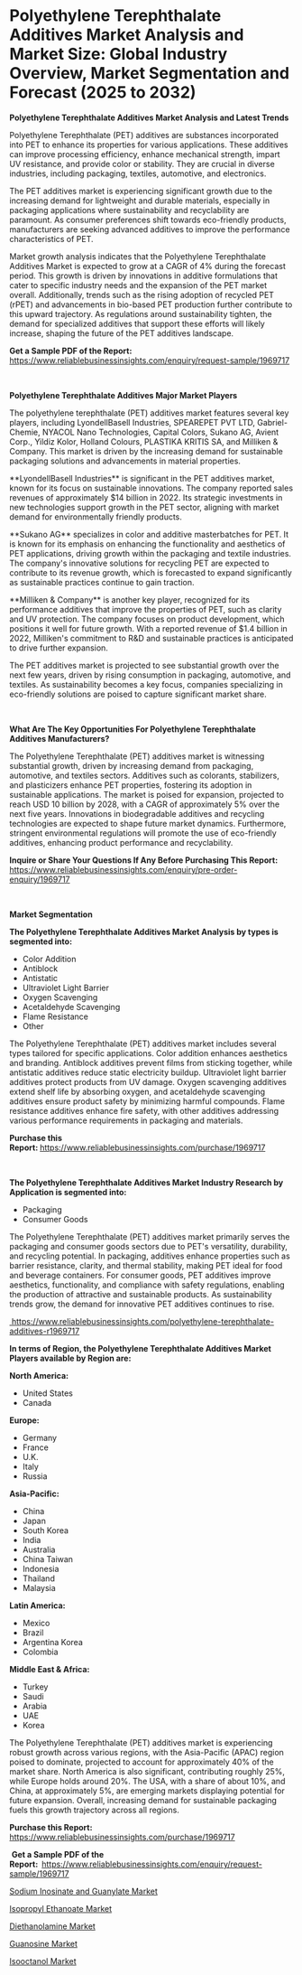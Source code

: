 <p><h1>Polyethylene Terephthalate Additives Market Analysis and Market Size: Global Industry Overview, Market Segmentation and Forecast (2025 to 2032)</h1></p><p><strong>Polyethylene Terephthalate Additives Market Analysis and Latest Trends</strong></p>
<p><p>Polyethylene Terephthalate (PET) additives are substances incorporated into PET to enhance its properties for various applications. These additives can improve processing efficiency, enhance mechanical strength, impart UV resistance, and provide color or stability. They are crucial in diverse industries, including packaging, textiles, automotive, and electronics.</p><p>The PET additives market is experiencing significant growth due to the increasing demand for lightweight and durable materials, especially in packaging applications where sustainability and recyclability are paramount. As consumer preferences shift towards eco-friendly products, manufacturers are seeking advanced additives to improve the performance characteristics of PET.</p><p>Market growth analysis indicates that the Polyethylene Terephthalate Additives Market is expected to grow at a CAGR of 4% during the forecast period. This growth is driven by innovations in additive formulations that cater to specific industry needs and the expansion of the PET market overall. Additionally, trends such as the rising adoption of recycled PET (rPET) and advancements in bio-based PET production further contribute to this upward trajectory. As regulations around sustainability tighten, the demand for specialized additives that support these efforts will likely increase, shaping the future of the PET additives landscape.</p></p>
<p><strong>Get a Sample PDF of the Report:&nbsp;</strong> <a href="https://www.reliablebusinessinsights.com/enquiry/request-sample/1969717?utm_campaign=1121&utm_medium=2&utm_source=Github&utm_content=ia&utm_term=01042025&utm_id=polyethylene-terephthalate-additives">https://www.reliablebusinessinsights.com/enquiry/request-sample/1969717</a></p>
<p>&nbsp;</p>
<p><strong>Polyethylene Terephthalate Additives Major Market Players</strong></p>
<p><p>The polyethylene terephthalate (PET) additives market features several key players, including LyondellBasell Industries, SPEAREPET PVT LTD, Gabriel-Chemie, NYACOL Nano Technologies, Capital Colors, Sukano AG, Avient Corp., Yildiz Kolor, Holland Colours, PLASTIKA KRITIS SA, and Milliken & Company. This market is driven by the increasing demand for sustainable packaging solutions and advancements in material properties.</p><p>**LyondellBasell Industries** is significant in the PET additives market, known for its focus on sustainable innovations. The company reported sales revenues of approximately $14 billion in 2022. Its strategic investments in new technologies support growth in the PET sector, aligning with market demand for environmentally friendly products.</p><p>**Sukano AG** specializes in color and additive masterbatches for PET. It is known for its emphasis on enhancing the functionality and aesthetics of PET applications, driving growth within the packaging and textile industries. The company's innovative solutions for recycling PET are expected to contribute to its revenue growth, which is forecasted to expand significantly as sustainable practices continue to gain traction.</p><p>**Milliken & Company** is another key player, recognized for its performance additives that improve the properties of PET, such as clarity and UV protection. The company focuses on product development, which positions it well for future growth. With a reported revenue of $1.4 billion in 2022, Milliken's commitment to R&D and sustainable practices is anticipated to drive further expansion.</p><p>The PET additives market is projected to see substantial growth over the next few years, driven by rising consumption in packaging, automotive, and textiles. As sustainability becomes a key focus, companies specializing in eco-friendly solutions are poised to capture significant market share.</p></p>
<p>&nbsp;</p>
<p><strong>What Are The Key Opportunities For Polyethylene Terephthalate Additives Manufacturers?</strong></p>
<p><p>The Polyethylene Terephthalate (PET) additives market is witnessing substantial growth, driven by increasing demand from packaging, automotive, and textiles sectors. Additives such as colorants, stabilizers, and plasticizers enhance PET properties, fostering its adoption in sustainable applications. The market is poised for expansion, projected to reach USD 10 billion by 2028, with a CAGR of approximately 5% over the next five years. Innovations in biodegradable additives and recycling technologies are expected to shape future market dynamics. Furthermore, stringent environmental regulations will promote the use of eco-friendly additives, enhancing product performance and recyclability.</p></p>
<p><strong>Inquire or Share Your Questions If Any Before Purchasing This Report:</strong> <a href="https://www.reliablebusinessinsights.com/enquiry/pre-order-enquiry/1969717?utm_campaign=1121&utm_medium=2&utm_source=Github&utm_content=ia&utm_term=01042025&utm_id=polyethylene-terephthalate-additives">https://www.reliablebusinessinsights.com/enquiry/pre-order-enquiry/1969717</a></p>
<p>&nbsp;</p>
<p><strong>Market Segmentation</strong></p>
<p><strong>The Polyethylene Terephthalate Additives Market Analysis by types is segmented into:</strong></p>
<p><ul><li>Color Addition</li><li>Antiblock</li><li>Antistatic</li><li>Ultraviolet Light Barrier</li><li>Oxygen Scavenging</li><li>Acetaldehyde Scavenging</li><li>Flame Resistance</li><li>Other</li></ul></p>
<p><p>The Polyethylene Terephthalate (PET) additives market includes several types tailored for specific applications. Color addition enhances aesthetics and branding. Antiblock additives prevent films from sticking together, while antistatic additives reduce static electricity buildup. Ultraviolet light barrier additives protect products from UV damage. Oxygen scavenging additives extend shelf life by absorbing oxygen, and acetaldehyde scavenging additives ensure product safety by minimizing harmful compounds. Flame resistance additives enhance fire safety, with other additives addressing various performance requirements in packaging and materials.</p></p>
<p><strong>Purchase this Report:&nbsp;</strong><a href="https://www.reliablebusinessinsights.com/purchase/1969717?utm_campaign=1121&utm_medium=2&utm_source=Github&utm_content=ia&utm_term=01042025&utm_id=polyethylene-terephthalate-additives">https://www.reliablebusinessinsights.com/purchase/1969717</a></p>
<p>&nbsp;</p>
<p><strong>The Polyethylene Terephthalate Additives Market Industry Research by Application is segmented into:</strong></p>
<p><ul><li>Packaging</li><li>Consumer Goods</li></ul></p>
<p><p>The Polyethylene Terephthalate (PET) additives market primarily serves the packaging and consumer goods sectors due to PET's versatility, durability, and recycling potential. In packaging, additives enhance properties such as barrier resistance, clarity, and thermal stability, making PET ideal for food and beverage containers. For consumer goods, PET additives improve aesthetics, functionality, and compliance with safety regulations, enabling the production of attractive and sustainable products. As sustainability trends grow, the demand for innovative PET additives continues to rise.</p></p>
<p><a href="https://www.reliablebusinessinsights.com/polyethylene-terephthalate-additives-r1969717?utm_campaign=1121&utm_medium=2&utm_source=Github&utm_content=ia&utm_term=01042025&utm_id=polyethylene-terephthalate-additives">&nbsp;https://www.reliablebusinessinsights.com/polyethylene-terephthalate-additives-r1969717</a></p>
<p><strong>In terms of Region, the Polyethylene Terephthalate Additives Market Players available by Region are:</strong></p>
<p>
    <p> <strong> North America: </strong>
        <ul>
            <li>United States</li>
            <li>Canada</li>
        </ul>
        </p> 
    <p> <strong> Europe: </strong>
        <ul>
            <li>Germany</li>
            <li>France</li>
            <li>U.K.</li>
            <li>Italy</li>
            <li>Russia</li>
        </ul>
        </p> 
    <p> <strong> Asia-Pacific: </strong>
        <ul>
            <li>China</li>
            <li>Japan</li>
            <li>South Korea</li>
            <li>India</li>
            <li>Australia</li>
            <li>China Taiwan</li>
            <li>Indonesia</li>
            <li>Thailand</li>
            <li>Malaysia</li>
        </ul>
        </p> 
    <p> <strong> Latin America: </strong>
        <ul>
            <li>Mexico</li>
            <li>Brazil</li>
            <li>Argentina Korea</li>
            <li>Colombia</li>
        </ul>
        </p> 
    <p> <strong> Middle East & Africa: </strong>
        <ul>
            <li>Turkey</li>
            <li>Saudi</li>
            <li>Arabia</li>
            <li>UAE</li>
            <li>Korea</li>
        </ul>
    </p>
    </p>
<p><p>The Polyethylene Terephthalate (PET) additives market is experiencing robust growth across various regions, with the Asia-Pacific (APAC) region poised to dominate, projected to account for approximately 40% of the market share. North America is also significant, contributing roughly 25%, while Europe holds around 20%. The USA, with a share of about 10%, and China, at approximately 5%, are emerging markets displaying potential for future expansion. Overall, increasing demand for sustainable packaging fuels this growth trajectory across all regions.</p></p>
<p><strong>Purchase this Report: </strong><a href="https://www.reliablebusinessinsights.com/purchase/1969717?utm_campaign=1121&utm_medium=2&utm_source=Github&utm_content=ia&utm_term=01042025&utm_id=polyethylene-terephthalate-additives">https://www.reliablebusinessinsights.com/purchase/1969717</a></p>
<p>&nbsp;<strong>Get a Sample PDF of the Report:&nbsp;&nbsp;</strong><a href="https://www.reliablebusinessinsights.com/enquiry/request-sample/1969717?utm_campaign=1121&utm_medium=2&utm_source=Github&utm_content=ia&utm_term=01042025&utm_id=polyethylene-terephthalate-additives">https://www.reliablebusinessinsights.com/enquiry/request-sample/1969717</a></p>
<p><strong></strong></p>
<p><p><a href="https://github.com/dumanelina6v/Market-Research-Report-List-1/blob/main/sodium-inosinate-and-guanylate-market.md?utm_campaign=1121&utm_medium=2&utm_source=Github&utm_content=ia&utm_term=01042025&utm_id=polyethylene-terephthalate-additives">Sodium Inosinate and Guanylate Market</a></p><p><a href="https://github.com/maaniwilka9y/Market-Research-Report-List-1/blob/main/isopropyl-ethanoate-market.md?utm_campaign=1121&utm_medium=2&utm_source=Github&utm_content=ia&utm_term=01042025&utm_id=polyethylene-terephthalate-additives">Isopropyl Ethanoate Market</a></p><p><a href="https://github.com/waldarolka1j/Market-Research-Report-List-1/blob/main/diethanolamine-market.md?utm_campaign=1121&utm_medium=2&utm_source=Github&utm_content=ia&utm_term=01042025&utm_id=polyethylene-terephthalate-additives">Diethanolamine Market</a></p><p><a href="https://github.com/dekamrapinq1/Market-Research-Report-List-1/blob/main/guanosine-market.md?utm_campaign=1121&utm_medium=2&utm_source=Github&utm_content=ia&utm_term=01042025&utm_id=polyethylene-terephthalate-additives">Guanosine Market</a></p><p><a href="https://github.com/spineamosa0e/Market-Research-Report-List-1/blob/main/isooctanol-market.md?utm_campaign=1121&utm_medium=2&utm_source=Github&utm_content=ia&utm_term=01042025&utm_id=polyethylene-terephthalate-additives">Isooctanol Market</a></p></p>